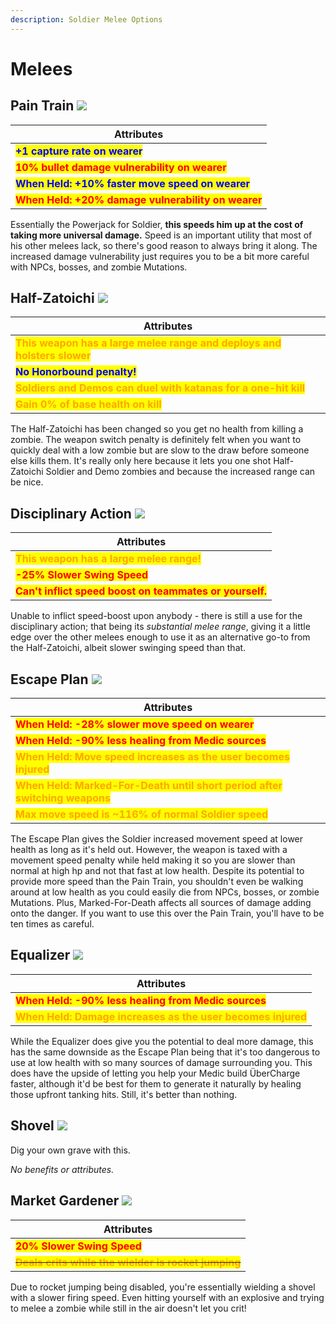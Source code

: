 ```yaml
---
description: Soldier Melee Options
---
```


# Melees

## Pain Train   ![](../../../.gitbook/assets/100px-Item\_icon\_Pain\_Train.png)

| Attributes                                                                         |
| ---------------------------------------------------------------------------------- |
| <mark style="color:blue;">**+1 capture rate on wearer**</mark>                     |
| <mark style="color:red;">**10% bullet damage vulnerability on wearer**</mark>      |
| <mark style="color:blue;">**When Held: +10% faster move speed on wearer**</mark>   |
| <mark style="color:red;">**When Held: +20% damage vulnerability on wearer**</mark> |

Essentially the Powerjack for Soldier, **this speeds him up at the cost of taking more universal damage.** Speed is an important utility that most of his other melees lack, so there's good reason to always bring it along. The increased damage vulnerability just requires you to be a bit more careful with NPCs, bosses, and zombie Mutations.

## Half-Zatoichi   ![](<../../../.gitbook/assets/100px-Item\_icon\_Half-Zatoichi (1).png>)

| Attributes                                                                                                 |
| ---------------------------------------------------------------------------------------------------------- |
| <mark style="color:orange;">**This weapon has a large melee range and deploys and holsters slower**</mark> |
| <mark style="color:blue;">**No Honorbound penalty!**</mark>                                                |
| <mark style="color:orange;">**Soldiers and Demos can duel with katanas for a one-hit kill**</mark>         |
| <mark style="color:orange;">**Gain 0% of base health on kill**</mark>                                      |

The Half-Zatoichi has been changed so you get no health from killing a zombie. The weapon switch penalty is definitely felt when you want to quickly deal with a low zombie but are slow to the draw before someone else kills them. It's really only here because it lets you one shot Half-Zatoichi Soldier and Demo zombies and because the increased range can be nice.

## **Disciplinary Action**   ![](<../../../.gitbook/assets/100px-Item\_icon\_Disciplinary\_Action (4).png>)

| Attributes                                                                              |
| --------------------------------------------------------------------------------------- |
| <mark style="color:orange;">**This weapon has a large melee range!**</mark>             |
| <mark style="color:red;">**-25% Slower Swing Speed**</mark>                             |
| <mark style="color:red;">**Can't inflict speed boost on teammates or yourself.**</mark> |

Unable to inflict speed-boost upon anybody - there is still a use for the disciplinary action; that being its _substantial melee range_, giving it a little edge over the other melees enough to use it as an alternative go-to from the Half-Zatoichi, albeit slower swinging speed than that.

## Escape Plan   ![](../../../.gitbook/assets/100px-Item\_icon\_Escape\_Plan.png)

| Attributes                                                                                                    |
| ------------------------------------------------------------------------------------------------------------- |
| <mark style="color:red;">**When Held: -28% slower move speed on wearer**</mark>                               |
| <mark style="color:red;">**When Held: -90% less healing from Medic sources**</mark>                           |
| <mark style="color:orange;">**When Held: Move speed increases as the user becomes injured**</mark>            |
| <mark style="color:orange;">**When Held: Marked-For-Death until short period after switching weapons**</mark> |
| <mark style="color:orange;">**Max move speed is \~116% of normal Soldier speed**</mark>                       |

The Escape Plan gives the Soldier increased movement speed at lower health as long as it's held out. However, the weapon is taxed with a movement speed penalty while held making it so you are slower than normal at high hp and not that fast at low health. Despite its potential to provide more speed than the Pain Train, you shouldn't even be walking around at low health as you could easily die from NPCs, bosses, or zombie Mutations. Plus, Marked-For-Death affects all sources of damage adding onto the danger. If you want to use this over the Pain Train, you'll have to be ten times as careful.

## Equalizer   ![](../../../.gitbook/assets/100px-Item\_icon\_Equalizer.png)

| Attributes                                                                                     |
| ---------------------------------------------------------------------------------------------- |
| <mark style="color:red;">**When Held: -90% less healing from Medic sources**</mark>            |
| <mark style="color:orange;">**When Held: Damage increases as the user becomes injured**</mark> |

While the Equalizer does give you the potential to deal more damage, this has the same downside as the Escape Plan being that it's too dangerous to use at low health with so many sources of damage surrounding you. This does have the upside of letting you help your Medic build ÜberCharge faster, although it'd be best for them to generate it naturally by healing those upfront tanking hits. Still, it's better than nothing.

## Shovel   ![](../../../.gitbook/assets/100px-Item\_icon\_Shovel.png)

Dig your own grave with this.&#x20;

_No benefits or attributes._

## Market Gardener   ![](../../../.gitbook/assets/100px-Item\_icon\_Market\_Gardener.png)

| Attributes                                                                                 |
| ------------------------------------------------------------------------------------------ |
| <mark style="color:red;">**20% Slower Swing Speed**</mark>                                 |
| ~~<mark style="color:orange;">**Deals crits while the wielder is rocket jumping**</mark>~~ |

Due to rocket jumping being disabled, you're essentially wielding a shovel with a slower firing speed. Even hitting yourself with an explosive and trying to melee a zombie while still in the air doesn't let you crit!





